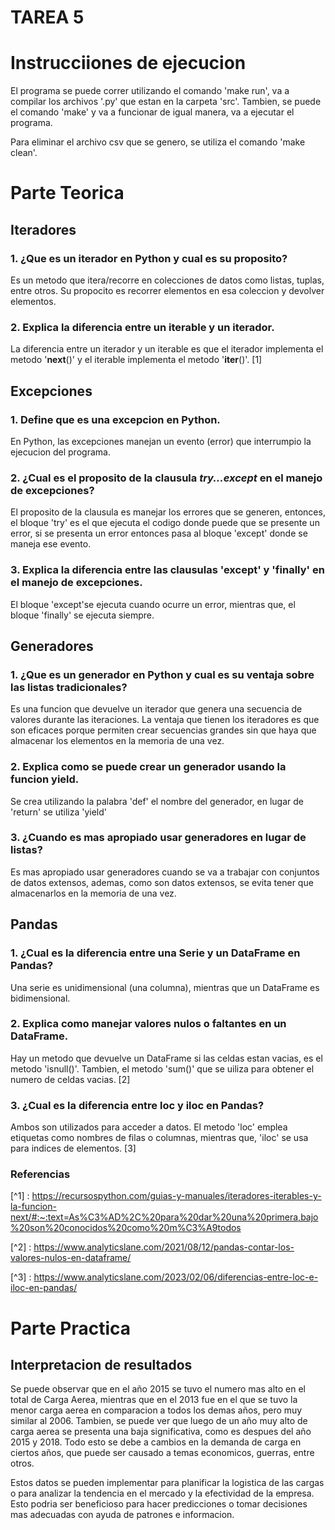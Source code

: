 # TAREA 5

# Instrucciiones de ejecucion

El programa se puede correr utilizando el comando 'make run', va a compilar los archivos '.py' que estan en la carpeta 'src'. Tambien, se puede el comando 'make' y va a funcionar de igual manera, va a ejecutar el programa. 

Para eliminar el archivo csv que se genero, se utiliza el comando 'make clean'.


# Parte Teorica


## Iteradores

### 1. ¿Que es un iterador en Python y cual es su proposito?

Es un metodo que itera/recorre en colecciones de datos como listas, tuplas, entre otros. Su propocito es recorrer elementos en esa coleccion y devolver elementos.

### 2. Explica la diferencia entre un iterable y un iterador.

La diferencia entre un iterador y un iterable es que el iterador implementa el metodo '__next__()' y el iterable implementa el metodo '__iter__()'. [1]


## Excepciones

### 1. Define que es una excepcion en Python.

En Python, las excepciones manejan un evento (error) que interrumpio la ejecucion del programa.

### 2. ¿Cual es el proposito de la clausula *try...except* en el manejo de excepciones?

El proposito de la clausula es manejar los errores que se generen, entonces, el bloque 'try' es el que ejecuta el codigo donde puede que se presente un error, si se presenta un error entonces pasa al bloque 'except' donde se maneja ese evento.

### 3. Explica la diferencia entre las clausulas 'except' y 'finally' en el manejo de excepciones.

El bloque 'except'se ejecuta cuando ocurre un error, mientras que, el bloque 'finally' se ejecuta siempre.


## Generadores

### 1. ¿Que es un generador en Python y cual es su ventaja sobre las listas tradicionales?

Es una funcion que devuelve un iterador que genera una secuencia de valores durante las iteraciones. La ventaja que tienen los iteradores es que son eficaces porque permiten crear secuencias grandes sin que haya que almacenar los elementos en la memoria de una vez.

### 2. Explica como se puede crear un generador usando la funcion yield.

Se crea utilizando la palabra 'def' el nombre del generador, en lugar de 'return' se utiliza 'yield'

### 3. ¿Cuando es mas apropiado usar generadores en lugar de listas?

Es mas apropiado usar generadores cuando se va a trabajar con conjuntos de datos extensos, ademas, como son datos extensos, se evita tener que almacenarlos en la memoria de una vez.


## Pandas

### 1. ¿Cual es la diferencia entre una Serie y un DataFrame en Pandas?

Una serie es unidimensional (una columna), mientras que un DataFrame es bidimensional.

### 2. Explica como manejar valores nulos o faltantes en un DataFrame.

Hay un metodo que devuelve un DataFrame si las celdas estan vacias, es el metodo 'isnull()'. Tambien, el metodo 'sum()' que se uiliza para obtener el numero de celdas vacias. [2]

### 3. ¿Cual es la diferencia entre loc y iloc en Pandas?

Ambos son utilizados para acceder a datos. El metodo 'loc' emplea etiquetas como nombres de filas o columnas, mientras que, 'iloc' se usa para indices de elementos. [3]


### Referencias

[^1] : https://recursospython.com/guias-y-manuales/iteradores-iterables-y-la-funcion-next/#:~:text=As%C3%AD%2C%20para%20dar%20una%20primera,bajo%20son%20conocidos%20como%20m%C3%A9todos

[^2] : https://www.analyticslane.com/2021/08/12/pandas-contar-los-valores-nulos-en-dataframe/

[^3] : https://www.analyticslane.com/2023/02/06/diferencias-entre-loc-e-iloc-en-pandas/



# Parte Practica

## Interpretacion de resultados

Se puede observar que en el año 2015 se tuvo el numero mas alto en el total de Carga Aerea, mientras que en el 2013 fue en el que se tuvo la menor carga aerea en comparacion a todos los demas años, pero muy similar al 2006. Tambien, se puede ver que luego de un año muy alto de carga aerea se presenta una baja significativa, como es despues del año 2015 y 2018. Todo esto se debe a cambios en la demanda de carga en ciertos años, que puede ser causado a temas economicos, guerras, entre otros.

Estos datos se pueden implementar para planificar la logistica de las cargas o para analizar la tendencia en el mercado y la efectividad de la empresa. Esto podria ser beneficioso para hacer predicciones o tomar decisiones mas adecuadas con ayuda de patrones e informacion.